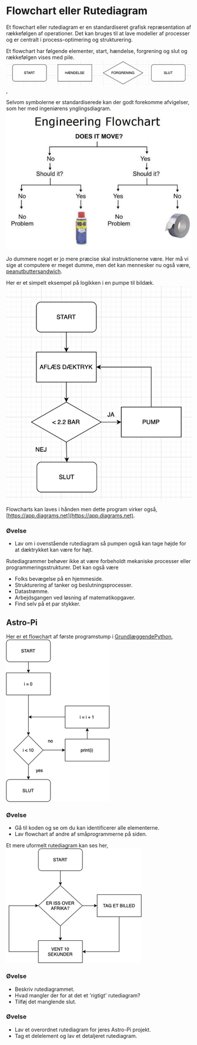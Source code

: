# Flowchart eller Rutediagram

Et flowchart eller rutediagram er en standardiseret grafisk repræsentation af rækkefølgen af ​​operationer. Det kan bruges til at lave modeller af processer og er centralt i process-optimering og strukturering.

Et flowchart har følgende elementer, start, hændelse, forgrening og slut og rækkefølgen vises med pile.
![Flowchart elementer](billeder/FlowchartSymboler.png),

Selvom symbolerne er standardiserede kan der godt forekomme afvigelser, som her med ingeniørens ynglingsdiagram.
![Does it move](billeder/DoesItMove.jpg)

Jo dummere noget er jo mere præcise skal instruktionerne være. Her må vi sige at computere er meget dumme, men det kan mennesker nu også være, [peanutbuttersandwich](https://youtu.be/j-6N3bLgYyQ).

Her er et simpelt eksempel på logikken i en pumpe til bildæk.
![FlowchartDaektryk](billeder/FlowchartDaektryk.png)

Flowcharts kan laves i hånden men dette program virker også, [https://app.diagrams.net](https://app.diagrams.net).

### Øvelse
* Lav om i ovenstående rutediagram så pumpen også kan tage højde for at dæktrykket kan være for højt.

Rutediagrammer behøver ikke at være forbeholdt mekaniske processer eller programmeringsstrukturer. Det kan også være
* Folks bevægelse på en hjemmeside.
* Strukturering af tanker og beslutningsprocesser.
* Datastrømme.
* Arbejdsgangen ved løsning af matematikopgaver.
* Find selv på et par stykker.

## Astro-Pi
Her er et flowchart af første programstump i [GrundlæggendePython](GrundlæggendePython.md), ![FlowchartCount](billeder/FlowchartCount.png)
### Øvelse
* Gå til koden og se om du kan identificerer alle elementerne.
* Lav flowchart af andre af småprogrammerne på siden.

Et mere uformelt rutediagram kan ses her, ![FlowchartTagBilled](billeder/FlowchartTagBilled.png)

### Øvelse
* Beskriv rutediagrammet.
* Hvad mangler der for at det et 'rigtigt' rutediagram?
* Tilføj det manglende slut.

### Øvelse
* Lav et overordnet rutediagram for jeres Astro-Pi projekt.
* Tag et delelement og lav et detaljeret rutediagram.
